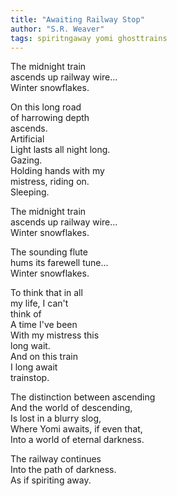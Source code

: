 ```yaml
---
title: "Awaiting Railway Stop"
author: "S.R. Weaver"
tags: spiritngaway yomi ghosttrains
---
```

The midnight train<br />
ascends up railway wire...<br />
Winter snowflakes.

On this long road<br />
of harrowing depth<br />
ascends.<br />
Artificial<br />
Light lasts all night long.<br />
Gazing.<br />
Holding hands with my<br />
mistress, riding on.<br />
Sleeping.

The midnight train<br />
ascends up railway wire...<br />
Winter snowflakes.

The sounding flute<br />
hums its farewell tune...<br />
Winter snowflakes.

To think that in all<br />
my life, I can't<br />
think of<br />
A time I've been<br />
With my mistress this<br />
long wait.<br />
And on this train<br />
I long await<br />
trainstop.

The distinction between ascending<br />
And the world of descending,<br />
Is lost in a blurry slog,<br />
Where Yomi awaits, if even that,<br />
Into a world of eternal darkness.

The railway continues<br />
Into the path of darkness.<br />
As if spiriting away.
